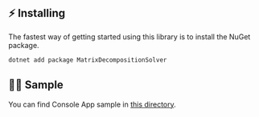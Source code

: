 ## :zap: Installing

The fastest way of getting started using this library is to install the NuGet package.

```csharp
dotnet add package MatrixDecompositionSolver
```

## :man_cartwheeling: Sample

You can find Console App sample in [this directory](https://github.com/eslamisepehr/MatrixDecompositionSolver/tree/master/sample).
